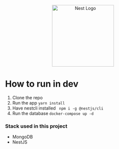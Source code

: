 <p align="center">
  <a href="http://nestjs.com/" target="blank"><img src="https://nestjs.com/img/logo-small.svg" width="200" alt="Nest Logo" /></a>
</p>

# How to run in dev

1. Clone the repo
2. Run the app
``` yarn install ```
3. Have nestcli installed ``` npm i -g @nestjs/cli```
4. Run the database ```docker-compose up -d```

### Stack used in this project
- MongoDB
- NestJS


